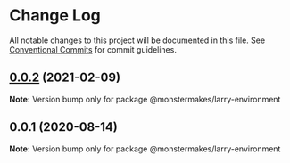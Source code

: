# Change Log

All notable changes to this project will be documented in this file.
See [Conventional Commits](https://conventionalcommits.org) for commit guidelines.

## [0.0.2](https://github.com/@lockenj/larry/compare/@monstermakes/larry-environment@0.0.1...@monstermakes/larry-environment@0.0.2) (2021-02-09)

**Note:** Version bump only for package @monstermakes/larry-environment





## 0.0.1 (2020-08-14)

**Note:** Version bump only for package @monstermakes/larry-environment
